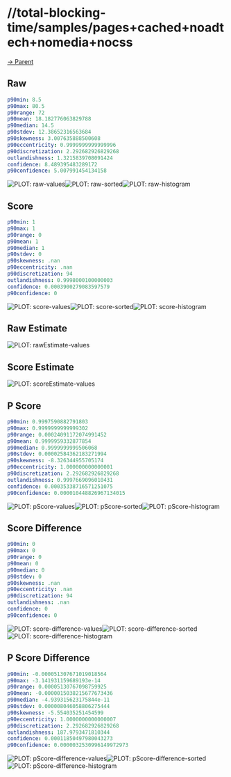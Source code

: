 
# //total-blocking-time/samples/pages+cached+noadtech+nomedia+nocss

[→ Parent](../..)


## Raw


```yaml
p90min: 8.5
p90max: 80.5
p90range: 72
p90mean: 18.182776063829788
p90median: 14.5
p90stdev: 12.38652316563684
p90skewness: 3.007635888500608
p90eccentricity: 0.9999999999999996
p90discretization: 2.292682926829268
outlandishness: 1.3215839708091424
confidence: 8.489395483289172
p90confidence: 5.007991454134158

```

![PLOT: raw-values](./raw/values.svg)![PLOT: raw-sorted](./raw/sorted.svg)![PLOT: raw-histogram](./raw/histogram.svg)
## Score


```yaml
p90min: 1
p90max: 1
p90range: 0
p90mean: 1
p90median: 1
p90stdev: 0
p90skewness: .nan
p90eccentricity: .nan
p90discretization: 94
outlandishness: 0.9998000100000003
confidence: 0.0003900279083597579
p90confidence: 0

```

![PLOT: score-values](./score/values.svg)![PLOT: score-sorted](./score/sorted.svg)![PLOT: score-histogram](./score/histogram.svg)
## Raw Estimate

![PLOT: rawEstimate-values](./rawEstimate/values.svg)
## Score Estimate

![PLOT: scoreEstimate-values](./scoreEstimate/values.svg)
## P Score


```yaml
p90min: 0.9997590882791803
p90max: 0.9999999999999302
p90range: 0.00024091172074991452
p90mean: 0.9999959332877854
p90median: 0.9999999999506068
p90stdev: 0.00002584362183271994
p90skewness: -8.326344955705174
p90eccentricity: 1.000000000000001
p90discretization: 2.292682926829268
outlandishness: 0.9997669096010431
confidence: 0.00035338716571251075
p90confidence: 0.000010448826967134015

```

![PLOT: pScore-values](./pScore/values.svg)![PLOT: pScore-sorted](./pScore/sorted.svg)![PLOT: pScore-histogram](./pScore/histogram.svg)
## Score Difference


```yaml
p90min: 0
p90max: 0
p90range: 0
p90mean: 0
p90median: 0
p90stdev: 0
p90skewness: .nan
p90eccentricity: .nan
p90discretization: 94
outlandishness: .nan
confidence: 0
p90confidence: 0

```

![PLOT: score-difference-values](./score-difference/values.svg)![PLOT: score-difference-sorted](./score-difference/sorted.svg)![PLOT: score-difference-histogram](./score-difference/histogram.svg)
## P Score Difference


```yaml
p90min: -0.000051307671019018564
p90max: -3.141931159689193e-14
p90range: 0.00005130767098759925
p90mean: -0.0000015038215677673436
p90median: -4.939315623175844e-11
p90stdev: 0.000008046058806275444
p90skewness: -5.554035251454599
p90eccentricity: 1.0000000000000007
p90discretization: 2.292682926829268
outlandishness: 187.9793471810344
confidence: 0.00011850497980043273
p90confidence: 0.0000032530996149972973

```

![PLOT: pScore-difference-values](./pScore-difference/values.svg)![PLOT: pScore-difference-sorted](./pScore-difference/sorted.svg)![PLOT: pScore-difference-histogram](./pScore-difference/histogram.svg)